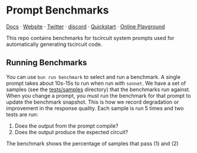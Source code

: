 # Prompt Benchmarks

[Docs](https://docs.tscircuit.com) &middot; [Website](https://tscircuit.com) &middot; [Twitter](https://x.com/tscircuit) &middot; [discord](https://tscircuit.com/community/join-redirect) &middot; [Quickstart](https://docs.tscircuit.com/quickstart) &middot; [Online Playground](https://tscircuit.com/playground)

This repo contains benchmarks for tscircuit system prompts used for
automatically generating tscircuit code.

## Running Benchmarks

You can use `bun run benchmark` to select and run a benchmark. A single prompt takes about 10s-15s to
run when run with `sonnet`. We have a set of samples (see the [tests/samples](./tests/samples) directory)
that the benchmarks run against. When you change a prompt, you must run the benchmark
for that prompt to update the benchmark snapshot. This is how we record degradation
or improvement in the response quality. Each sample is run 5 times and two tests
are run:

1. Does the output from the prompt compile?
2. Does the output produce the expected circuit?

The benchmark shows the percentage of samples that pass (1) and (2)
